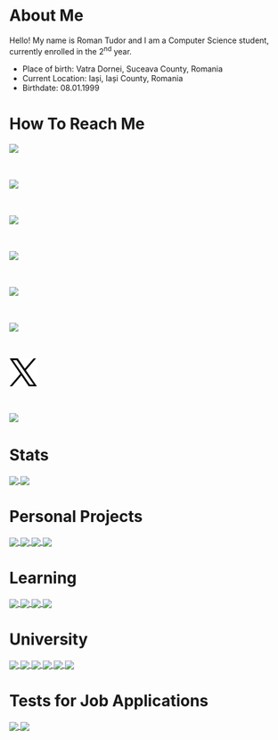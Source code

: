 # About Me

Hello! My name is Roman Tudor and I am a Computer Science student, currently enrolled in the 2<sup>nd</sup> year.

- Place of birth: Vatra Dornei, Suceava County, Romania
- Current Location: Iași, Iași County, Romania
- Birthdate: 08.01.1999


# How To Reach Me

<a href = "https://www.linkedin.com/in/romantudorofficial" target = "_blank">
    <img src = "Logos/LinkedIn.png" width = "auto" height = "50px" />
</a>

&emsp;

<a href = "https://www.facebook.com/romantudorofficial" target = "_blank">
    <img src = "Logos/Facebook.png" width = "auto" height = "50px" />
</a>

&emsp;

<a href = "https://www.instagram.com/romantudorofficial" target = "_blank">
    <img src = "Logos/Instagram.png" width = "auto" height = "50px" />
</a>

&emsp;

<a href = "https://wa.me/40720914270" target = "_blank">
    <img src = "Logos/WhatsApp.png" width = "auto" height = "50px" />
</a>

&emsp;

<a href = "https://www.youtube.com/@RomanTudorOfficial" target = "_blank">
    <img src = "Logos/YouTube.png" width = "auto" height = "50px" />
</a>

&emsp;

<a href = "https://www.tiktok.com/@romantudorofficial" target = "_blank">
    <img src = "Logos/TikTok.png" width = "auto" height = "50px" />
</a>

&emsp;

<a href = "https://x.com/romantudoroff" target = "_blank">
    <img src = "Logos/X.png" width = "auto" height = "50px" />
</a>

&emsp;

<a href = "https://www.twitch.tv/romantudor" target = "_blank">
    <img src = "Logos/Twitch.png" width = "auto" height = "50px" />
</a>


# Stats

<a href = "https://github.com/romantudorofficial?tab=repositories" target = "_blank">
    <img src = "https://github-readme-stats.vercel.app/api?username=romantudorofficial&count_private=true&show_icons=true&theme=dark&include_all_commits=true" align = "center" />
</a>

<a href = "https://github.com/romantudorofficial?tab=repositories" target = "_blank">
    <img src = "https://github-readme-stats.vercel.app/api/top-langs/?username=romantudorofficial&langs_count=10&theme=dark&layout=compact&card_width=270" align = "center" />
</a>


# Personal Projects

<a href = "https://github.com/romantudorofficial/L-Game" target = "_blank">
    <img src = "https://github-readme-stats.vercel.app/api/pin/?username=romantudorofficial&repo=L-Game&theme=dark&hide_border" align = "center" />
</a>

<a href = "https://github.com/romantudorofficial/Weather_Application" target = "_blank">
    <img src = "https://github-readme-stats.vercel.app/api/pin/?username=romantudorofficial&repo=Weather_Application&theme=dark" align = "center" />
</a>

<a href = "https://github.com/romantudorofficial/Personal_Portfolio_Website" target = "_blank">
    <img src = "https://github-readme-stats.vercel.app/api/pin/?username=romantudorofficial&repo=Personal_Portfolio_Website&theme=dark" align = "center" />
</a>

<a href = "https://github.com/romantudorofficial/Email_Signature" target = "_blank">
    <img src = "https://github-readme-stats.vercel.app/api/pin/?username=romantudorofficial&repo=Email_Signature&theme=dark" align = "center" />
</a>


# Learning

<a href = "https://github.com/romantudorofficial/Programming_Training" target = "_blank">
    <img src = "https://github-readme-stats.vercel.app/api/pin/?username=romantudorofficial&repo=Programming_Training&theme=dark" align = "center" />
</a>

<a href = "https://github.com/romantudorofficial/Data_Structures_and_Algorithms.cpp" target = "_blank">
    <img src = "https://github-readme-stats.vercel.app/api/pin/?username=romantudorofficial&repo=Data_Structures_and_Algorithms.cpp&theme=dark" align = "center" />
</a>

<a href = "https://github.com/romantudorofficial/HTML_Study_Place" target = "_blank">
    <img src = "https://github-readme-stats.vercel.app/api/pin/?username=romantudorofficial&repo=HTML_Study_Place&theme=dark" align = "center" />
</a>

<a href = "https://github.com/romantudorofficial/JavaScript_Study_Place" target = "_blank">
    <img src = "https://github-readme-stats.vercel.app/api/pin/?username=romantudorofficial&repo=JavaScript_Study_Place&theme=dark" align = "center" />
</a>


# University

<a href = "https://github.com/romantudorofficial/University_DBMSPractice" target = "_blank">
    <img src = "https://github-readme-stats.vercel.app/api/pin/?username=romantudorofficial&repo=University_DBMSPractice&theme=dark" align = "center" />
</a>

<a href = "https://github.com/romantudorofficial/University_AlgorithmDesign" target = "_blank">
    <img src = "https://github-readme-stats.vercel.app/api/pin/?username=romantudorofficial&repo=University_AlgorithmDesign&theme=dark" align = "center" />
</a>

<a href = "https://github.com/romantudorofficial/University_ProbabilitiesAndStatistics" target = "_blank">
    <img src = "https://github-readme-stats.vercel.app/api/pin/?username=romantudorofficial&repo=University_ProbabilitiesAndStatistics&theme=dark" align = "center" />
</a>

<a href = "https://github.com/romantudorofficial/University_FunctionalProgramming" target = "_blank">
    <img src = "https://github-readme-stats.vercel.app/api/pin/?username=romantudorofficial&repo=University_FunctionalProgramming&theme=dark" align = "center" />
</a>

<a href = "https://github.com/romantudorofficial/University_WebTechnologies" target = "_blank">
    <img src = "https://github-readme-stats.vercel.app/api/pin/?username=romantudorofficial&repo=University_WebTechnologies&theme=dark" align = "center" />
</a>

<a href = "https://github.com/romantudorofficial/University_SoftwareEngineering" target = "_blank">
    <img src = "https://github-readme-stats.vercel.app/api/pin/?username=romantudorofficial&repo=University_SoftwareEngineering&theme=dark" align = "center" />
</a>


# Tests for Job Applications

<a href = "https://github.com/romantudorofficial/Bitpanda_Junior_Front-End_Developer_Test" target = "_blank">
    <img src = "https://github-readme-stats.vercel.app/api/pin/?username=romantudorofficial&repo=Bitpanda_Junior_Front-End_Developer_Test&theme=dark" align = "center" />
</a>

<a href = "https://github.com/romantudorofficial/Elevator" target = "_blank">
    <img src = "https://github-readme-stats.vercel.app/api/pin/?username=romantudorofficial&repo=Elevator&theme=dark" align = "center" />
</a>